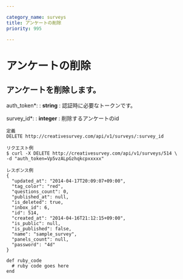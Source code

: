 ```yaml
---

category_name: surveys
title: アンケートの削除
priority: 995

---
```


# アンケートの削除

## アンケートを削除します。

auth_token*:
: __string__
: 認証時に必要なトークンです。

survey_id*:
: __integer__
: 削除するアンケートのid

~~~
定義
DELETE http://creativesurvey.com/api/v1/surveys/:survey_id

リクエスト例
$ curl -X DELETE http://creativesurvey.com/api/v1/surveys/514 \
-d "auth_token=Vp5vzALpGzhqkcpxxxxx"

レスポンス例
{
  "updated_at": "2014-04-17T20:09:07+09:00",
  "tag_color": "red",
  "questions_count": 0,
  "published_at": null,
  "is_deleted": true,
  "inbox_id": 6,
  "id": 514,
  "created_at": "2014-04-16T21:12:15+09:00",
  "is_public": null,
  "is_published": false,
  "name": "sample_survey",
  "panels_count": null,
  "password": "4d"
}
~~~

~~~
def ruby_code
  # ruby code goes here
end
~~~

